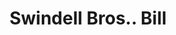 ---
doi: 10.7916/D8CV5VWZ
date_other: '1890'
date_other_textual: 1890-1899
form: printed ephemera
genre:
- Invoices
name:
- Swindell Bros.
object_in_context_url: https://biggert.cul.columbia.edu/items/view/ave_biggert_01868
subject_hierarchical_geographic:
- Baltimore, Maryland, United States
subject_name:
- Swindell Bros.
title: Swindell Bros.. Bill
sort_title: Swindell Bros.. Bill
call_number: ave_biggert_01868
coordinates:
- 39.28333333333333,-76.61666666666666
pid: ave_biggert_01868
identifiers: ave_biggert_01868
thumbnail: https://derivativo-2.library.columbia.edu/iiif/2/ldpd:490684/full/!256,256/0/native.jpg
permalink: "/biggert/ave_biggert_01868/"
layout: iiif-image-page
---